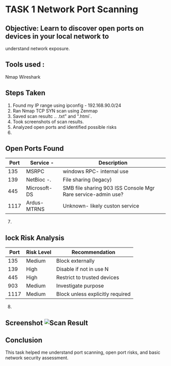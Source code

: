 # TASK 1 Network Port Scanning
## Objective: Learn to discover open ports on devices in your local network to
  understand network exposure.
## Tools used :
   Nmap 
   Wireshark
## Steps Taken
1. Found my IP range using ipconfig - 192.168.90.0/24
2. Ran Nmap TCP SYN scan using Zenmap
3. Saved scan resultc .. .txt" and ".htmi`.
4. Took screenshots of scan results.
5. Analyzed open ports and identified possible risks
6. 
## Open Ports Found
| Port | Service -     |Description
|------|---------------|----------------------------------------------------------|
| 135  | MSRPC         | windows RPC- internal use
| 139  | NetBioc -.    | File sharing (legacy)
| 445  | Microsoft-DS  | SMB file sharing 903 ISS Console Mgr Rare service-admin use?
| 1117 | Ardus-MTRNS   | Unknown- likely custon service
7.
## lock Risk Analysis
| Port | Risk Level  | Recommendation
|------|-------------|----------------------------------------------------------------------------------------------------------|
| 135  |   Medium    | Block externally
| 139  |    High     | Disable if not in use N 
| 445  |    High     | Restrict to trusted devices
| 903  |   Medium    | Investigate purpose
| 1117 |   Medium    | Block unless explicitly required
8.
## Screenshot ![Scan Result](zenmap_result.png)

## Conclusion
This task helped me understand port scanning, open port risks, and basic network security assessment.

  
